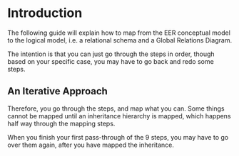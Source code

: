 ﻿# Introduction

The following guide will explain how to map from the EER conceptual model to the logical model, i.e. a relational schema and a Global Relations Diagram.

The intention is that you can just go through the steps in order, though based on your specific case, you may have to go back and redo some steps.



## An Iterative Approach

Therefore, you go through the steps, and map what you can. 
Some things cannot be mapped until an inheritance hierarchy is mapped, which happens half way through the mapping steps.

When you finish your first pass-through of the 9 steps, you may have to go over them again, after you have mapped the inheritance.